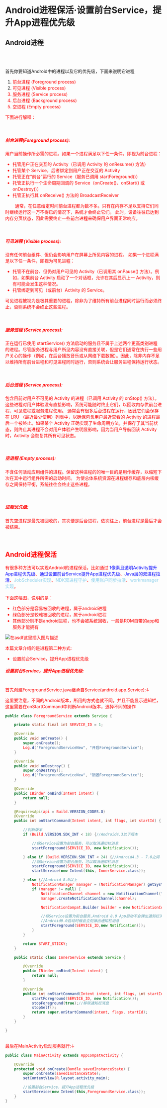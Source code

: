 <h1>Android进程保活·设置前台Service，提升App进程优先级</h1>
<h2>Android进程</h2>
<br><br><br>
首先你要知道Android中的进程以及它的优先级，下面来说明它进程<br>
<ol>
	<li><font color="red">前台进程 (Foreground process)</font></li>
	<li><font color="red">可见进程 (Visible process)<font color="red"></li>
	<li><font color="red">服务进程 (Service process)<font color="red"></li>
	<li><font color="red">后台进程 (Background process)<font color="red"></li>
	<li><font color="red">空进程 (Empty process)<font color="red"></li>
</ol>

下面进行解释：<br><br><br>
<h5><font color="red">前台进程(Foreground process):</font></h5>
用户当前操作所必需的进程。如果一个进程满足以下任一条件，即视为前台进程：

<ul>
	<li>托管用户正在交互的 Activity（已调用 Activity 的 onResume() 方法）</li>
	<li>托管某个 Service，后者绑定到用户正在交互的 Activity</li>
	<li>托管正在“前台”运行的 Service（服务已调用 startForeground()）</li>
	<li>托管正执行一个生命周期回调的 Service（onCreate()、onStart() 或 onDestroy()）</li>
	<li>托管正执行其 onReceive() 方法的 BroadcastReceiver</li>
</ul>
&nbsp;&nbsp;&nbsp;&nbsp;&nbsp;&nbsp;&nbsp;&nbsp;通常，在任意给定时间前台进程都为数不多。只有在内存不足以支持它们同时继续运行这一万不得已的情况下，系统才会终止它们。 此时，设备往往已达到内存分页状态，因此需要终止一些前台进程来确保用户界面正常响应。<br><br><br>

<h5><font color="red">可见进程 (Visible process):</font></h5>
没有任何前台组件、但仍会影响用户在屏幕上所见内容的进程。 如果一个进程满足以下任一条件，即视为可见进程：
<ul>
	<li>托管不在前台、但仍对用户可见的 Activity（已调用其 onPause() 方法）。例如，如果前台 Activity 启动了一个对话框，允许在其后显示上一 Activity，则有可能会发生这种情况。</li>
	<li>托管绑定到可见（或前台）Activity 的 Service。</li>
</ul>

可见进程被视为是极其重要的进程，除非为了维持所有前台进程同时运行而必须终止，否则系统不会终止这些进程。<br><br><br>

<h5><font color="red">服务进程 (Service process):</font></h5>
正在运行已使用 startService() 方法启动的服务且不属于上述两个更高类别进程的进程。尽管服务进程与用户所见内容没有直接关联，但是它们通常在执行一些用户关心的操作（例如，在后台播放音乐或从网络下载数据）。因此，除非内存不足以维持所有前台进程和可见进程同时运行，否则系统会让服务进程保持运行状态。<br><br><br>

<h5><font color="red">后台进程 (Service process):</font></h5>
包含目前对用户不可见的 Activity 的进程（已调用 Activity 的 onStop() 方法）。这些进程对用户体验没有直接影响，系统可能随时终止它们，以回收内存供前台进程、可见进程或服务进程使用。 通常会有很多后台进程在运行，因此它们会保存在 LRU （最近最少使用）列表中，以确保包含用户最近查看的 Activity 的进程最后一个被终止。如果某个 Activity 正确实现了生命周期方法，并保存了其当前状态，则终止其进程不会对用户体验产生明显影响，因为当用户导航回该 Activity 时，Activity 会恢复其所有可见状态。<br><br><br>

<h5><font color="red">空进程 (Empty process):</font></h5>
不含任何活动应用组件的进程。保留这种进程的的唯一目的是用作缓存，以缩短下次在其中运行组件所需的启动时间。 为使总体系统资源在进程缓存和底层内核缓存之间保持平衡，系统往往会终止这些进程。<br><br><br>

<h5><font color="red">进程优先级:</font></h5>
首先空进程是最先被回收的，其次便是后台进程，依次往上，前台进程是最后才会被结束。<br><br><br>

<h2>Android进程保活</h2>
有很多种方法可以实现Android的进程保活，比如通过&nbsp;<font color="blue">1像素且透明Activity提升App进程优先级</font>、<font color="blue">通过设置前台Service提升App进程优先级</font>、<font color="blue">Java层的双进程拉活</font>、<font color="skyblue">JobScheduler实现</font>、<font color="skyblue">NDK双进程守护</font>、<font color="skyblue">使用账户同步拉活</font>、<font color="skyblue">workmanager实现</font>。<br><br>
下面这幅图，说明的是：
<ul>
	<li>红色部分是容易被回收的进程，属于android进程</li>
	<li>绿色部分是较难被回收的进程，属于android进程</li>
	<li>其他部分则不是android进程，也不会被系统回收，一般是ROM自带的app和服务才能拥有</li>
</ul>

![在asdf这里插入图片描述](https://img-blog.csdnimg.cn/2018122010382369.png?x-oss-process=image/watermark,type_ZmFuZ3poZW5naGVpdGk,shadow_10,text_aHR0cHM6Ly9ibG9nLmNzZG4ubmV0L3FxXzQwODgxNjgw,size_16,color_FFFFFF,t_70)

本篇文章介绍的是进程第二种方式:
<ul>
	<li><font color="red">设置前台Service，提升App进程优先级</font></li>
</ul>

<h5><font color="red">设置前台Service，提升App进程优先级:</font></h5>

<br>首先创建ForegroundService.java继承自Service(android.app.Service):↓

这里要注意，不同的Android版本，所用的方式也就不同，并且不能显示通知栏，这里需要在onStartCommand中判断Android版本，选择不同的操作
```java
public class ForegroundService extends Service {

    private static final int SERVICE_ID = 1;

    @Override
    public void onCreate() {
        super.onCreate();
        Log.d("ForegroundServiceNew", "开启ForegroundService");
    }

    @Override
    public void onDestroy() {
        super.onDestroy();
        Log.d("ForegroundServiceNew", "销毁ForegroundService");
    }

    @Override
    public IBinder onBind(Intent intent) {
        return null;
    }

    @RequiresApi(api = Build.VERSION_CODES.O)
    @Override
    public int onStartCommand(Intent intent, int flags, int startId) {

        //判断版本
        if (Build.VERSION.SDK_INT < 18) {//Android4.3以下版本

            //将Service设置为前台服务，可以取消通知栏消息
            startForeground(SERVICE_ID, new Notification());

        } else if (Build.VERSION.SDK_INT < 24) {//Android4.3 - 7.0之间
            //将Service设置为前台服务，可以取消通知栏消息
            startForeground(SERVICE_ID, new Notification());
            startService(new Intent(this, InnerService.class));

        } else {//Android 8.0以上
            NotificationManager manager = (NotificationManager) getSystemService(NOTIFICATION_SERVICE);
            if (manager != null) {
                NotificationChannel channel = new NotificationChannel("channel","name",NotificationManager.IMPORTANCE_NONE);
                manager.createNotificationChannel(channel);

                NotificationCompat.Builder builder = new NotificationCompat.Builder(this,"channel");

                //将Service设置为前台服务,Android 8.0 App启动不会弹出通知栏消息，退出后台会弹出通知消息
                //Android9.0启动时候会立刻弹出通知栏消息
                startForeground(SERVICE_ID,new Notification());
            }
        }

        return START_STICKY;
    }

    public static class InnerService extends Service {

        @Override
        public IBinder onBind(Intent intent) {
            return null;
        }

        @Override
        public int onStartCommand(Intent intent, int flags, int startId) {
            startForeground(SERVICE_ID, new Notification());
            stopForeground(true);//移除通知栏消息
            stopSelf();
            return super.onStartCommand(intent, flags, startId);
        }
    }

}

```


<br>
最后在MainActivity启动服务就行:↓

```java
public class MainActivity extends AppCompatActivity {

    @Override
    protected void onCreate(Bundle savedInstanceState) {
        super.onCreate(savedInstanceState);
        setContentView(R.layout.activity_main);

        //设置前台Service，提升App进程优先级
        startService(new Intent(this,ForegroundService.class));
    }
}


```

